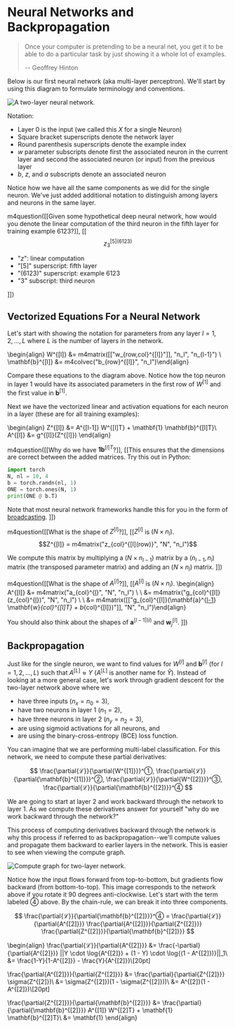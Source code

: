 # Neural Networks and Backpropagation

> Once your computer is pretending to be a neural net, you get it to be able to do a particular task by just showing it a whole lot of examples.
>
> -- Geoffrey Hinton


Below is our first neural network (aka multi-layer perceptron). We'll start by using this diagram to formulate terminology and conventions.


![A two-layer neural network.](img/2LayerNetwork.svg)


Notation:

- Layer 0 is the input (we called this $X$ for a single Neuron)
- Square bracket superscripts denote the network layer
- Round parenthesis superscripts denote the example index
- $w$ parameter subscripts denote first the associated neuron in the current layer and second the associated neuron (or input) from the previous layer
- $b$, $z$, and $a$ subscripts denote an associated neuron

Notice how we have all the same components as we did for the single neuron. We've just added additional notation to distinguish among layers and neurons in the same layer.


m4question([[Given some hypothetical deep neural network, how would you denote the linear computation of the third neuron in the fifth layer for training example 6123?]], [[$$z_3^{[5](6123)}$$

- "$z$": linear computation
- "$[5]$" superscript: fifth layer
- "$(6123)$" superscript: example 6123
- "$3$" subscript: third neuron

]])


## Vectorized Equations For a Neural Network

Let's start with showing the notation for parameters from any layer $l = 1, 2, ..., L$ where $L$ is the number of layers in the network.

\begin{align}
W^{[l]} &= m4matrix([["w_{row,col}^{[l]}"]], "n_l", "n_{l-1}") \\
\mathbf{b}^{[l]} &= m4colvec("b_{row}^{[l]}", "n_l")\end{align}

Compare these equations to the diagram above. Notice how the top neuron in layer 1 would have its associated parameters in the first row of $W^{[1]}$ and the first value in $\mathbf{b}^{[1]}$.

Next we have the vectorized linear and activation equations for each neuron in a layer (these are for all training examples):


\begin{align}
Z^{[l]} &= A^{[l-1]} W^{[l]T} + \mathbf{1} \mathbf{b}^{[l]T}\\
A^{[l]} &= g^{[l]}(Z^{[l]})
\end{align}


m4question([[Why do we have $\mathbf{1} \mathbf{b}^{[l]T}$?]], [[This ensures that the dimensions are correct between the added matrices. Try this out in Python:
```python
import torch
N, nl = 10, 4
b = torch.randn(nl, 1)
ONE = torch.ones(N, 1)
print(ONE @ b.T)
```

Note that most neural network frameworks handle this for you in the form of [broadcasting](https://pytorch.org/docs/stable/notes/broadcasting.html).
]])




m4question([[What is the shape of $Z^{[l]}$?]], [[$Z^{[l]}$ is $(N \times n_l)$.
$$Z^{[l]} = m4matrix("z_{col}^{[l](row)}", "N", "n_l")$$

We compute this matrix by multiplying a $(N \times n_{l-1})$ matrix by a $(n_{l-1}, n_l)$ matrix (the transposed parameter matrix) and adding an $(N \times n_l)$ matrix.
]])




m4question([[What is the shape of $A^{[l]}$?]], [[$A^{[l]}$ is $(N \times n_l)$.
\begin{align}
A^{[l]} &= m4matrix("a_{col}^{[l](row)}", "N", "n_l") \\
\\
&= m4matrix("g_{col}^{[l]}(z_{col}^{[l](row)})", "N", "n_l") \\
\\
&= m4matrix([["g_{col}^{[l]}(\mathbf{a}^{[l-1](row)} \mathbf{w}_{col}^{[l]T} + b_{col}^{[l]})"]], "N", "n_l")\end{align}

You should also think about the shapes of $\mathbf{a}^{[l-1](i)}$ and $\mathbf{w}_{j}^{[l]}$.
]])


## Backpropagation

Just like for the single neuron, we want to find values for $W^{[l]}$ and $\mathbf{b}^{[l]}$ (for $l = 1, 2, ..., L$) such that $A^{[L]} \approx Y$ ($A^{[L]}$ is another name for $\hat Y$). Instead of looking at a more general case, let's work through gradient descent for the two-layer network above where we

- have three inputs ($n_x=n_0=3$),
- have two neurons in layer 1 ($n_1=2$),
- have three neurons in layer 2 ($n_y=n_2=3$),
- are using sigmoid activations for all neurons, and
- are using the binary-cross-entropy (BCE) loss function.

<!-- TODO: multi-label in terms. -->

You can imagine that we are performing multi-label classification. For this network, we need to compute these partial derivatives:

$$
\frac{\partial{ℒ}}{\partial{W^{[1]}}}^①,
\frac{\partial{ℒ}}{\partial{\mathbf{b}^{[1]}}}^②,
\frac{\partial{ℒ}}{\partial{W^{[2]}}}^③,
\frac{\partial{ℒ}}{\partial{\mathbf{b}^{[2]}}}^④
$$

We are going to start at layer 2 and work backward through the network to layer 1. As we compute these derivatives answer for yourself "why do we work backward through the network?"

This process of computing derivatives backward through the network is why this process if referred to as backpropagation--we'll compute values and propagate them backward to earlier layers in the network. This is easier to see when viewing the compute graph.


![Compute graph for two-layer network.](img/ComputeGraph.svg)


Notice how the input flows forward from top-to-bottom, but gradients flow backward (from bottom-to-top). This image corresponds to the network above if you rotate it 90 degrees anti-clockwise. Let's start with the term labeled ④ above. By the chain-rule, we can break it into three components.

$$
\frac{\partial{ℒ}}{\partial{\mathbf{b}^{[2]}}}^④ = 
	\frac{\partial{ℒ}}{\partial{A^{[2]}}}
	\frac{\partial{A^{[2]}}}{\partial{Z^{[2]}}}
	\frac{\partial{Z^{[2]}}}{\partial{\mathbf{b}^{[2]}}}
$$

\begin{align}
\frac{\partial{ℒ}}{\partial{A^{[2]}}} &=
	\frac{-\partial}{\partial{A^{[2]}}} ||Y \cdot \log{A^{[2]}} + (1 - Y) \cdot \log{(1 - A^{[2]})}||_1\\
	&= \frac{1-Y}{1-A^{[2]}} - \frac{Y}{A^{[2]}}\\[20pt]

\frac{\partial{A^{[2]}}}{\partial{Z^{[2]}}} &=
	\frac{\partial}{\partial{Z^{[2]}}} \sigma(Z^{[2]})\\
	&= \sigma(Z^{[2]})(1 - \sigma(Z^{[2]}))\\
	&= A^{[2]}(1 - A^{[2]})\\[20pt]

\frac{\partial{Z^{[2]}}}{\partial{\mathbf{b}^{[2]}}} &=
	\frac{\partial}{\partial{\mathbf{b}^{[2]}}} A^{[1]} W^{[2]T} + \mathbf{1} \mathbf{b}^{[2]T}\\
	&= \mathbf{1}
\end{align}

<!--
## Input Normalization

I provided *reasonable* ranges for values in the previous code example. For example, temperature values on Earth are typically in the range $[-20, 40]$ °C and illuminance in the range $[0, 1e6]$ Lux.


An NN can work with with values in these ranges, but it makes learning easier when you first scale values into the same range, typically $[-1, 1]$. TODO: why?


## Why "Deep" Neural Networks?

- Universal approximation theorem

## The Role of an Activation Function

- what if we remove activation functions? -> linear model only
- hidden neurons
    + default to relu
    + try/create others to solve/investigate specific issues
- output neurons
    + default to sigmoid for binary classification
    + default to softmax for multi-class classification
    + default to no activation for regression

## Parameter Initialization

TODO: why can we start b at 0 by not \mathbf{w}?

## Vanishing and Exploding Gradients

https://nbviewer.jupyter.org/gist/joshfp/85d96f07aaa5f4d2c9eb47956ccdcc88/lesson2-sgd-in-action.ipynb

-->
